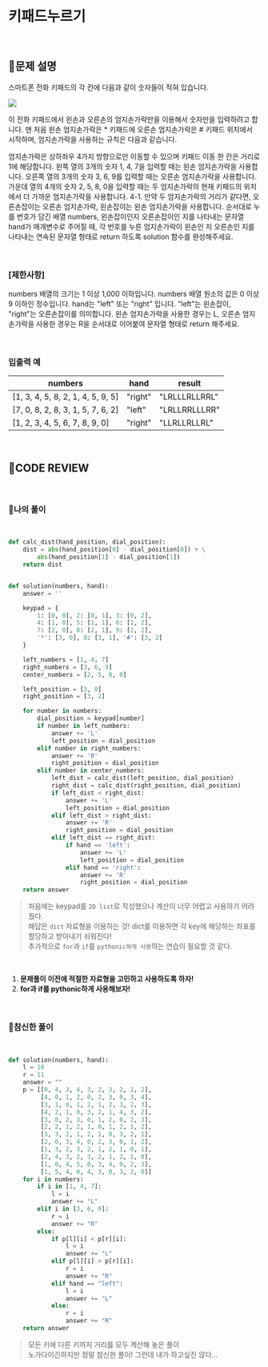 # 키패드누르기

<br/>

## **📝문제 설명**
스마트폰 전화 키패드의 각 칸에 다음과 같이 숫자들이 적혀 있습니다.

<img src="https://grepp-programmers.s3.ap-northeast-2.amazonaws.com/files/production/4b69a271-5f4a-4bf4-9ebf-6ebed5a02d8d/kakao_phone1.png"/>

이 전화 키패드에서 왼손과 오른손의 엄지손가락만을 이용해서 숫자만을 입력하려고 합니다.
맨 처음 왼손 엄지손가락은 * 키패드에 오른손 엄지손가락은 # 키패드 위치에서 시작하며, 엄지손가락을 사용하는 규칙은 다음과 같습니다.

엄지손가락은 상하좌우 4가지 방향으로만 이동할 수 있으며 키패드 이동 한 칸은 거리로 1에 해당합니다.
왼쪽 열의 3개의 숫자 1, 4, 7을 입력할 때는 왼손 엄지손가락을 사용합니다.
오른쪽 열의 3개의 숫자 3, 6, 9를 입력할 때는 오른손 엄지손가락을 사용합니다.
가운데 열의 4개의 숫자 2, 5, 8, 0을 입력할 때는 두 엄지손가락의 현재 키패드의 위치에서 더 가까운 엄지손가락을 사용합니다.
4-1. 만약 두 엄지손가락의 거리가 같다면, 오른손잡이는 오른손 엄지손가락, 왼손잡이는 왼손 엄지손가락을 사용합니다.
순서대로 누를 번호가 담긴 배열 numbers, 왼손잡이인지 오른손잡이인 지를 나타내는 문자열 hand가 매개변수로 주어질 때, 각 번호를 누른 엄지손가락이 왼손인 지 오른손인 지를 나타내는 연속된 문자열 형태로 return 하도록 solution 함수를 완성해주세요.

<br/>

### **[제한사항]**
numbers 배열의 크기는 1 이상 1,000 이하입니다.
numbers 배열 원소의 값은 0 이상 9 이하인 정수입니다.
hand는 "left" 또는 "right" 입니다.
"left"는 왼손잡이, "right"는 오른손잡이를 의미합니다.
왼손 엄지손가락을 사용한 경우는 L, 오른손 엄지손가락을 사용한 경우는 R을 순서대로 이어붙여 문자열 형태로 return 해주세요.

<br/>

### **입출력 예**
numbers	| hand | result
--------|------|--------
[1, 3, 4, 5, 8, 2, 1, 4, 5, 9, 5] |	"right" | "LRLLLRLLRRL"
[7, 0, 8, 2, 8, 3, 1, 5, 7, 6, 2] | "left" | "LRLLRRLLLRR"
[1, 2, 3, 4, 5, 6, 7, 8, 9, 0] | "right" | "LLRLLRLLRL"

<br/>

## **🧐CODE REVIEW**

<br/>

### **🧾나의 풀이**

<br/>

```python
def calc_dist(hand_position, dial_position):
    dist = abs(hand_position[0] - dial_position[0]) + \
        abs(hand_position[1] - dial_position[1])
    return dist


def solution(numbers, hand):
    answer = ''

    keypad = {
        1: [0, 0], 2: [0, 1], 3: [0, 2],
        4: [1, 0], 5: [1, 1], 6: [1, 2],
        7: [2, 0], 8: [2, 1], 9: [2, 2],
        '*': [3, 0], 0: [3, 1], '#': [3, 2]
    }

    left_numbers = [1, 4, 7]
    right_numbers = [3, 6, 9]
    center_numbers = [2, 5, 8, 0]

    left_position = [3, 0]
    right_position = [3, 2]

    for number in numbers:
        dial_position = keypad[number]
        if number in left_numbers:
            answer += 'L'
            left_position = dial_position
        elif number in right_numbers:
            answer += 'R'
            right_position = dial_position
        elif number in center_numbers:
            left_dist = calc_dist(left_position, dial_position)
            right_dist = calc_dist(right_position, dial_position)
            if left_dist < right_dist:
                answer += 'L'
                left_position = dial_position
            elif left_dist > right_dist:
                answer += 'R'
                right_position = dial_position
            elif left_dist == right_dist:
                if hand == 'left':
                    answer += 'L'
                    left_position = dial_position
                elif hand == 'right':
                    answer += 'R'
                    right_position = dial_position
    return answer
```

>처음에는 keypad를 `2D list`로 작성했으나 계산이 너무 어렵고 사용하기 어려웠다. <br/>
>해답은 `dict` 자료형을 이용하는 것! dict를 이용하면 각 key에 해당하는 좌표를 할당하고 받아내기 쉬워진다! <br/>
>추가적으로 `for`과 `if`를 `pythonic하게 사용`하는 연습이 필요할 것 같다.

<br/>

1. **문제풀이 이전에 적절한 자료형을 고민하고 사용하도록 하자!**
2. **for과 if를 pythonic하게 사용해보자!**


<br/>

### **🤣참신한 풀이**

<br/>

```python
def solution(numbers, hand):
    l = 10
    r = 11
    answer = ""
    p = [[0, 4, 3, 4, 3, 2, 3, 2, 1, 2],
         [4, 0, 1, 2, 0, 2, 3, 0, 3, 4],
         [3, 1, 0, 1, 2, 1, 2, 3, 2, 3],
         [4, 2, 1, 0, 3, 2, 1, 4, 3, 2],
         [3, 0, 2, 3, 0, 1, 2, 0, 2, 3],
         [2, 2, 1, 2, 1, 0, 1, 2, 1, 2],
         [3, 3, 2, 1, 2, 1, 0, 3, 2, 1],
         [2, 0, 3, 4, 0, 2, 3, 0, 1, 2],
         [1, 3, 2, 3, 2, 1, 2, 1, 0, 1],
         [2, 4, 3, 2, 3, 2, 1, 2, 1, 0],
         [1, 0, 4, 5, 0, 3, 4, 0, 2, 3],
         [1, 5, 4, 0, 4, 3, 0, 3, 2, 0]]
    for i in numbers:
        if i in [1, 4, 7]:
            l = i
            answer += "L"
        elif i in [3, 6, 9]:
            r = i
            answer += "R"
        else:
            if p[l][i] < p[r][i]:
                l = i
                answer += "L"
            elif p[l][i] > p[r][i]:
                r = i
                answer += "R"
            elif hand == "left":
                l = i
                answer += "L"
            else:
                r = i
                answer += "R"
    return answer
```

> 모든 키에 다른 키까지 거리를 모두 계산해 놓은 풀이<br/>
> 노가다이긴하지만 정말 참신한 풀이! 그런데 내가 하고싶진 않다...
<br/>